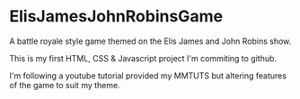 # ElisJamesJohnRobinsGame
A battle royale style game themed on the Elis James and John Robins show.

This is my first HTML, CSS & Javascript project I'm commiting to github.

I'm following a youtube tutorial provided my MMTUTS but altering features of the game to suit my theme.
